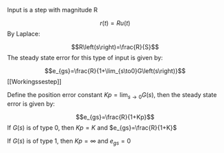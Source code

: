 Input is a step with magnitude R

$$r\left(t\right)=Ru\left(t\right)$$
By Laplace:

$$R\left(s\right)=\frac{R}{S}$$
The steady state error for this type of input is given by:

$$e_{gs}=\frac{R}{1+\lim_{s\to0}G\left(s\right)}$$
[[Workingssestep]]

Define the position error constant $Kp=\lim_{s\to0}G\left(s\right)$, then the steady state error is given by:

$$e_{gs}=\frac{R}{1+Kp}$$
If $G\left(s\right)$ is of type 0, then $Kp=K$ and $e_{gs}=\frac{R}{1+K}$

If $G\left(s\right)$ is of type 1, then $Kp=\infty$ and $e_{gs}=0$
